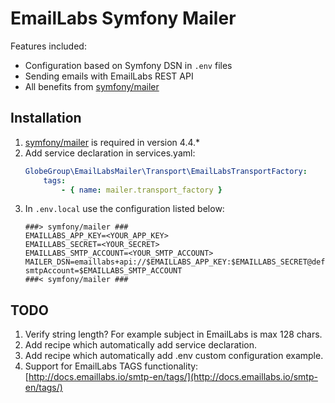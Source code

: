 EmailLabs Symfony Mailer
=============

Features included:

- Configuration based on Symfony DSN in `.env` files
- Sending emails with EmailLabs REST API
- All benefits from [symfony/mailer](https://github.com/symfony/mailer)

Installation
------------

1.  [symfony/mailer](https://github.com/symfony/mailer) is required in version 4.4.*
1.  Add service declaration in services.yaml:
    ```yaml
    GlobeGroup\EmailLabsMailer\Transport\EmailLabsTransportFactory:
        tags:
            - { name: mailer.transport_factory }
    ```
1.  In `.env.local` use the configuration listed below:
    ```dotenv
    ###> symfony/mailer ###
    EMAILLABS_APP_KEY=<YOUR_APP_KEY>
    EMAILLABS_SECRET=<YOUR_SECRET>
    EMAILLABS_SMTP_ACCOUNT=<YOUR_SMTP_ACCOUNT>
    MAILER_DSN=emaillabs+api://$EMAILLABS_APP_KEY:$EMAILLABS_SECRET@default?smtpAccount=$EMAILLABS_SMTP_ACCOUNT
    ###< symfony/mailer ###
    ```

TODO
------------
1.  Verify string length? For example subject in EmailLabs is max 128 chars.
1.  Add recipe which automatically add service declaration.
1.  Add recipe which automatically add .env custom configuration example.
1.  Support for EmailLabs TAGS functionality: [http://docs.emaillabs.io/smtp-en/tags/](http://docs.emaillabs.io/smtp-en/tags/)

